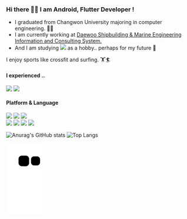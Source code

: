 ### Hi there 🖐🏻 I am Android, Flutter Developer !
- I graduated from Changwon University majoring in computer engineering. 👩‍💻  
- I am currently working at <a href="https://www.dsme.co.kr/pub/main/index.do">Daewoo Shipbuilding & Marine Engineering Information and Consulting System.</a>  
- And I am studying <img src="https://img.shields.io/badge/Flutter-02569B?style=flat-square&logo=Flutter&logoColor=white"/> as a hobby.. perhaps for my future 🤔

I enjoy sports like crossfit and surfing. 🏋‍🏄  

#### I experienced ..
<img src="https://img.shields.io/badge/42Seoul-000000?style=flat-square&logo=42&logoColor=white"/> <img src="https://img.shields.io/badge/SSAFY-22b0ea?style=flat-square&logoColor=white"/>

#### Platform & Language
<img src="https://img.shields.io/badge/Android-3DDC84?style=flat-square&logo=Android&logoColor=white"/> <img src="https://img.shields.io/badge/Flutter-02569B?style=flat-square&logo=Flutter&logoColor=white"/> <img src="https://img.shields.io/badge/Spring-6DB33F?style=flat-square&logo=Spring&logoColor=white"/>  
<img src="https://img.shields.io/badge/JAVA-5382a1?style=flat-square&logoColor=white"/> <img src="https://img.shields.io/badge/Dart-0175C2?style=flat-square&logo=Dart&logoColor=white"/> <img src="https://img.shields.io/badge/Kotlin-7F52FF?style=flat-square&logo=Kotlin&logoColor=white"/> <img src="https://img.shields.io/badge/Python-3776AB?style=flat-square&logo=Python&logoColor=white"/>

![Anurag's GitHub stats](https://github-readme-stats.vercel.app/api?username=HWNAGJIWON&show_icons=true&theme=radical) ![Top Langs](https://github-readme-stats.vercel.app/api/top-langs/?username=HWNAGJIWON&layout=compact&theme=tokyonight?hide=python) 

![snake gif](https://github.com/HWNAGJIWON/HWNAGJIWON/blob/output/github-contribution-grid-snake.svg)
